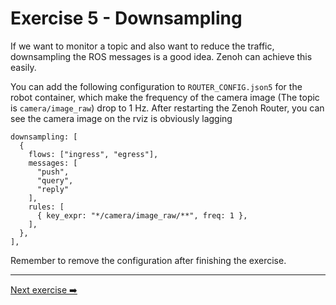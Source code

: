 # Exercise 5 - Downsampling

If we want to monitor a topic and also want to reduce the traffic, downsampling the ROS messages is a good idea. Zenoh can achieve this easily.

You can add the following configuration to `ROUTER_CONFIG.json5` for the robot container, which make the frequency of the camera image (The topic is `camera/image_raw`) drop to 1 Hz. After restarting the Zenoh Router, you can see the camera image on the rviz is obviously lagging

```json5
downsampling: [
  {
    flows: ["ingress", "egress"],
    messages: [
      "push",
      "query",
      "reply"
    ],
    rules: [
      { key_expr: "*/camera/image_raw/**", freq: 1 },
    ],
  },
],
```

Remember to remove the configuration after finishing the exercise.

---
[Next exercise ➡️](ex-7.md)
